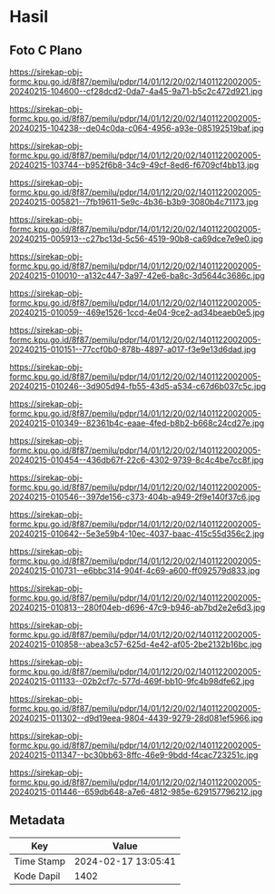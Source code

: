 # Hasil

## Foto C Plano

https://sirekap-obj-formc.kpu.go.id/8f87/pemilu/pdpr/14/01/12/20/02/1401122002005-20240215-104600--cf28dcd2-0da7-4a45-9a71-b5c2c472d921.jpg

https://sirekap-obj-formc.kpu.go.id/8f87/pemilu/pdpr/14/01/12/20/02/1401122002005-20240215-104238--de04c0da-c064-4956-a93e-085192519baf.jpg

https://sirekap-obj-formc.kpu.go.id/8f87/pemilu/pdpr/14/01/12/20/02/1401122002005-20240215-103744--b952f6b8-34c9-49cf-8ed6-f6709cf4bb13.jpg

https://sirekap-obj-formc.kpu.go.id/8f87/pemilu/pdpr/14/01/12/20/02/1401122002005-20240215-005821--7fb19611-5e9c-4b36-b3b9-3080b4c71173.jpg

https://sirekap-obj-formc.kpu.go.id/8f87/pemilu/pdpr/14/01/12/20/02/1401122002005-20240215-005913--c27bc13d-5c56-4519-90b8-ca69dce7e9e0.jpg

https://sirekap-obj-formc.kpu.go.id/8f87/pemilu/pdpr/14/01/12/20/02/1401122002005-20240215-010010--a132c447-3a97-42e6-ba8c-3d5644c3686c.jpg

https://sirekap-obj-formc.kpu.go.id/8f87/pemilu/pdpr/14/01/12/20/02/1401122002005-20240215-010059--469e1526-1ccd-4e04-9ce2-ad34beaeb0e5.jpg

https://sirekap-obj-formc.kpu.go.id/8f87/pemilu/pdpr/14/01/12/20/02/1401122002005-20240215-010151--77ccf0b0-878b-4897-a017-f3e9e13d6dad.jpg

https://sirekap-obj-formc.kpu.go.id/8f87/pemilu/pdpr/14/01/12/20/02/1401122002005-20240215-010246--3d905d94-fb55-43d5-a534-c67d6b037c5c.jpg

https://sirekap-obj-formc.kpu.go.id/8f87/pemilu/pdpr/14/01/12/20/02/1401122002005-20240215-010349--82361b4c-eaae-4fed-b8b2-b668c24cd27e.jpg

https://sirekap-obj-formc.kpu.go.id/8f87/pemilu/pdpr/14/01/12/20/02/1401122002005-20240215-010454--436db67f-22c6-4302-9739-8c4c4be7cc8f.jpg

https://sirekap-obj-formc.kpu.go.id/8f87/pemilu/pdpr/14/01/12/20/02/1401122002005-20240215-010546--397de156-c373-404b-a949-2f9e140f37c6.jpg

https://sirekap-obj-formc.kpu.go.id/8f87/pemilu/pdpr/14/01/12/20/02/1401122002005-20240215-010642--5e3e59b4-10ec-4037-baac-415c55d356c2.jpg

https://sirekap-obj-formc.kpu.go.id/8f87/pemilu/pdpr/14/01/12/20/02/1401122002005-20240215-010731--e6bbc314-904f-4c69-a600-ff092579d833.jpg

https://sirekap-obj-formc.kpu.go.id/8f87/pemilu/pdpr/14/01/12/20/02/1401122002005-20240215-010813--280f04eb-d696-47c9-b946-ab7bd2e2e6d3.jpg

https://sirekap-obj-formc.kpu.go.id/8f87/pemilu/pdpr/14/01/12/20/02/1401122002005-20240215-010858--abea3c57-625d-4e42-af05-2be2132b16bc.jpg

https://sirekap-obj-formc.kpu.go.id/8f87/pemilu/pdpr/14/01/12/20/02/1401122002005-20240215-011133--02b2cf7c-577d-469f-bb10-9fc4b98dfe62.jpg

https://sirekap-obj-formc.kpu.go.id/8f87/pemilu/pdpr/14/01/12/20/02/1401122002005-20240215-011302--d9d19eea-9804-4439-9279-28d081ef5966.jpg

https://sirekap-obj-formc.kpu.go.id/8f87/pemilu/pdpr/14/01/12/20/02/1401122002005-20240215-011347--bc30bb63-8ffc-46e9-9bdd-f4cac723251c.jpg

https://sirekap-obj-formc.kpu.go.id/8f87/pemilu/pdpr/14/01/12/20/02/1401122002005-20240215-011446--659db648-a7e6-4812-985e-629157796212.jpg


## Metadata

| Key        | Value               |
| ---------- | ------------------- |
| Time Stamp | 2024-02-17 13:05:41 |
| Kode Dapil | 1402                |




